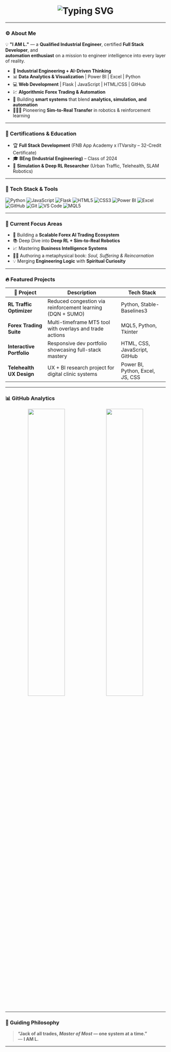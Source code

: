 <!-- GitHub Profile README.md -->

<h1 align="center">
  <img src="https://readme-typing-svg.herokuapp.com?font=Fira+Code&size=28&pause=1000&color=00F7FF&center=true&vCenter=true&width=800&lines=I+AM+L.+%F0%9F%91%8B;Industrial+Engineer+%7C+Full+Stack+Developer;AI-Driven+Thinker+%7C+System+Designer;Flask+%7C+Power+BI+%7C+JavaScript+%7C+MT5+Tools;Engineer+%7C+Analyst+%7C+Trader+%7C+Creator" alt="Typing SVG" />
</h1>

---

### ⚙️ About Me

💡 **"I AM L."** — a **Qualified Industrial Engineer**, certified **Full Stack Developer**, and  
**automation enthusiast** on a mission to engineer intelligence into every layer of reality.

- 🧠 **Industrial Engineering + AI-Driven Thinking**
- 📊 **Data Analytics & Visualization** | Power BI | Excel | Python
- 💻 **Web Development** | Flask | JavaScript | HTML/CSS | GitHub
- 💹 **Algorithmic Forex Trading & Automation**
- 🧬 Building **smart systems** that blend **analytics, simulation, and automation**
- 👨🏾‍🚀 Pioneering **Sim-to-Real Transfer** in robotics & reinforcement learning

---

### 📜 Certifications & Education

- 🏆 **Full Stack Development** (FNB App Academy x ITVarsity – 32-Credit Certificate)
- 🎓 **BEng (Industrial Engineering)** – Class of 2024
- 🔬 **Simulation & Deep RL Researcher** (Urban Traffic, Telehealth, SLAM Robotics)

---

### 🧰 Tech Stack & Tools

![Python](https://img.shields.io/badge/-Python-3776AB?style=for-the-badge&logo=python&logoColor=white)
![JavaScript](https://img.shields.io/badge/-JavaScript-F7DF1E?style=for-the-badge&logo=javascript&logoColor=black)
![Flask](https://img.shields.io/badge/-Flask-000000?style=for-the-badge&logo=flask&logoColor=white)
![HTML5](https://img.shields.io/badge/-HTML5-E34F26?style=for-the-badge&logo=html5&logoColor=white)
![CSS3](https://img.shields.io/badge/-CSS3-1572B6?style=for-the-badge&logo=css3&logoColor=white)
![Power BI](https://img.shields.io/badge/-Power%20BI-F2C811?style=for-the-badge&logo=powerbi&logoColor=black)
![Excel](https://img.shields.io/badge/-Excel-217346?style=for-the-badge&logo=microsoft-excel&logoColor=white)
![GitHub](https://img.shields.io/badge/-GitHub-181717?style=for-the-badge&logo=github&logoColor=white)
![Git](https://img.shields.io/badge/-Git-F05032?style=for-the-badge&logo=git&logoColor=white)
![VS Code](https://img.shields.io/badge/-VS%20Code-007ACC?style=for-the-badge&logo=visual-studio-code&logoColor=white)
![MQL5](https://img.shields.io/badge/-MQL5-008CBA?style=for-the-badge&logo=meta&logoColor=white)

---

### 🚀 Current Focus Areas

- 💸 Building a **Scalable Forex AI Trading Ecosystem**
- 📚 Deep Dive into **Deep RL + Sim-to-Real Robotics**
- 📈 Mastering **Business Intelligence Systems**
- ✍🏾 Authoring a metaphysical book: *Soul, Suffering & Reincarnation*
- 💡 Merging **Engineering Logic** with **Spiritual Curiosity**

---

### 🔥 Featured Projects

| 🧠 Project               | Description                                                      | Tech Stack                        |
|-------------------------|------------------------------------------------------------------|-----------------------------------|
| **RL Traffic Optimizer** | Reduced congestion via reinforcement learning (DQN + SUMO)       | Python, Stable-Baselines3         |
| **Forex Trading Suite**  | Multi-timeframe MT5 tool with overlays and trade actions         | MQL5, Python, Tkinter             |
| **Interactive Portfolio**| Responsive dev portfolio showcasing full-stack mastery           | HTML, CSS, JavaScript, GitHub     |
| **Telehealth UX Design** | UX + BI research project for digital clinic systems              | Power BI, Python, Excel, JS, CSS  |

---

### 📊 GitHub Analytics

<p align="center">
  <img src="https://github-readme-stats.vercel.app/api?username=jdoohickey&show_icons=true&theme=tokyonight" width="48%" />
  <img src="https://github-readme-stats.vercel.app/api/top-langs/?username=jdoohickey&layout=compact&theme=tokyonight" width="48%" />
</p>

---

### 💬 Guiding Philosophy

> **“Jack of all trades, *Master of Most* — one system at a time.”**  
> — **I AM L.**

---



